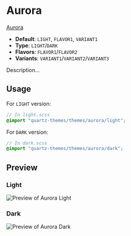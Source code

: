 # Aurora

[Aurora](#)

- **Default**: `LIGHT`, `FLAVOR1`, `VARIANT1`
- **Type**: `LIGHT`/`DARK`
- **Flavors**: `FLAVOR1`/`FLAVOR2`
- **Variants**: `VARIANT1`/`VARIANT2`/`VARIANT3`

Description...

## Usage

For `LIGHT` version:

```scss
// In light.scss
@import "quartz-themes/themes/aurora/light";
```

For `DARK` version:

```scss
// In dark.scss
@import "quartz-themes/themes/aurora/dark";
```

## Preview

### Light

![Preview of Aurora Light](preview-light.png)

### Dark

![Preview of Aurora Dark](preview-dark.png)
